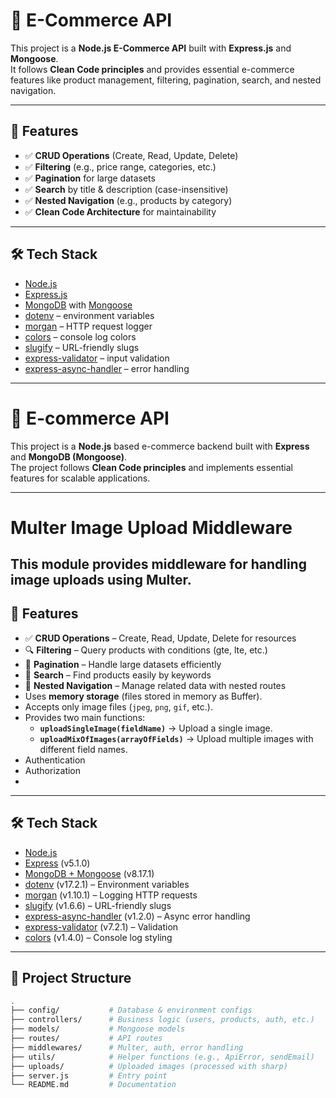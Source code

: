 # 🛒 E-Commerce API

This project is a **Node.js E-Commerce API** built with **Express.js** and **Mongoose**.  
It follows **Clean Code principles** and provides essential e-commerce features like product management, filtering, pagination, search, and nested navigation.

---

## 🚀 Features
- ✅ **CRUD Operations** (Create, Read, Update, Delete)  
- ✅ **Filtering** (e.g., price range, categories, etc.)  
- ✅ **Pagination** for large datasets  
- ✅ **Search** by title & description (case-insensitive)  
- ✅ **Nested Navigation** (e.g., products by category)  
- ✅ **Clean Code Architecture** for maintainability  

---

## 🛠️ Tech Stack
- [Node.js](https://nodejs.org/)  
- [Express.js](https://expressjs.com/)  
- [MongoDB](https://www.mongodb.com/) with [Mongoose](https://mongoosejs.com/)  
- [dotenv](https://www.npmjs.com/package/dotenv) – environment variables  
- [morgan](https://www.npmjs.com/package/morgan) – HTTP request logger  
- [colors](https://www.npmjs.com/package/colors) – console log colors  
- [slugify](https://www.npmjs.com/package/slugify) – URL-friendly slugs  
- [express-validator](https://express-validator.github.io/) – input validation  
- [express-async-handler](https://www.npmjs.com/package/express-async-handler) – error handling  

---


# 🛒 E-commerce API

This project is a **Node.js** based e-commerce backend built with **Express** and **MongoDB (Mongoose)**.  
The project follows **Clean Code principles** and implements essential features for scalable applications.

---
# Multer Image Upload Middleware

This module provides middleware for handling image uploads using **Multer**.
---

## 🚀 Features

- ✅ **CRUD Operations** – Create, Read, Update, Delete for resources  
- 🔍 **Filtering** – Query products with conditions (gte, lte, etc.)  
- 📄 **Pagination** – Handle large datasets efficiently  
- 📝 **Search** – Find products easily by keywords  
- 🌲 **Nested Navigation** – Manage related data with nested routes
- Uses **memory storage** (files stored in memory as Buffer).
- Accepts only image files (`jpeg`, `png`, `gif`, etc.).
- Provides two main functions:
  - **`uploadSingleImage(fieldName)`** → Upload a single image.
  - **`uploadMixOfImages(arrayOfFields)`** → Upload multiple images with different field names.
- Authentication
- Authorization
- 

---

## 🛠️ Tech Stack

- [Node.js](https://nodejs.org/)  
- [Express](https://expressjs.com/) (v5.1.0)  
- [MongoDB + Mongoose](https://mongoosejs.com/) (v8.17.1)  
- [dotenv](https://www.npmjs.com/package/dotenv) (v17.2.1) – Environment variables  
- [morgan](https://www.npmjs.com/package/morgan) (v1.10.1) – Logging HTTP requests  
- [slugify](https://www.npmjs.com/package/slugify) (v1.6.6) – URL-friendly slugs  
- [express-async-handler](https://www.npmjs.com/package/express-async-handler) (v1.2.0) – Async error handling  
- [express-validator](https://express-validator.github.io/) (v7.2.1) – Validation  
- [colors](https://www.npmjs.com/package/colors) (v1.4.0) – Console log styling  

---

## 📂 Project Structure

```bash
.
├── config/           # Database & environment configs
├── controllers/      # Business logic (users, products, auth, etc.)
├── models/           # Mongoose models
├── routes/           # API routes
├── middlewares/      # Multer, auth, error handling
├── utils/            # Helper functions (e.g., ApiError, sendEmail)
├── uploads/          # Uploaded images (processed with sharp)
├── server.js         # Entry point
└── README.md         # Documentation


